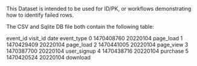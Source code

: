 This Dataset is intended to be used for ID/PK, or workflows demonstrating how to identify failed rows.

The CSV and Sqlite DB file both contain the following table:

event_id	visit_id	date	event_type
0	1470408760	20220104	page_load
1	1470429409	20220104	page_load
2	1470441005	20220104	page_view
3	1470387700	20220104	user_signup
4	1470438716	20220104	purchase
5	1470420524	20220104	download
